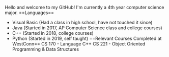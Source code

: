 Hello and welcome to my GitHub! I'm currently a 4th year computer science major.
==Languages==
- Visual Basic (Had a class in high school, have not touched it since)
- Java (Started in 2017, AP Computer Science class and college courses)
- C++ (Started in 2018,  college courses)
- Python (Started in 2019, self taught)
==Relevant Courses Completed at WestConn==
CS 170 - Language C++
CS 221 - Object Oriented Programming & Data Structures
